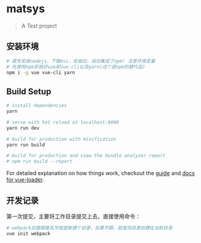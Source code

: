 # matsys

> A Test project

## 安装环境
``` bash
# 首先安装nodejs，下载msi，安装后，自动集成了npm! 注意环境变量
# 先使用npm安装好vue和vue-cli以及yarn(这个是npm的替代品)
npm i -g vue vue-cli yarn 

```

## Build Setup

``` bash
# install dependencies
yarn

# serve with hot reload at localhost:8080
yarn run dev

# build for production with minification
yarn run build

# build for production and view the bundle analyzer report
# npm run build --report
```

For detailed explanation on how things work, checkout the [guide](http://vuejs-templates.github.io/webpack/) and [docs for vue-loader](http://vuejs.github.io/vue-loader).

## 开发记录

第一次提交，主要将工作目录提交上去，直接使用命令：

``` bash
# webpack后面跟着名字就是新建个目录，如果不跟，就是将目录创建在当前目录
vue init webpack

